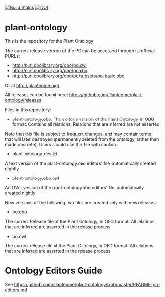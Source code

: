 [![Build Status](https://travis-ci.org/Planteome/plant-ontology.svg?branch=master)](https://travis-ci.org/Planteome/plant-ontology)
[![DOI](https://zenodo.org/badge/13996/Planteome/plant-ontology.svg)](https://zenodo.org/badge/latestdoi/13996/Planteome/plant-ontology)

# plant-ontology

This is the repository for the Plant Ontology

The current release version of the PO can be accessed through its official PURLs:

 * http://purl.obolibrary.org/obo/po.owl
 * http://purl.obolibrary.org/obo/po.obo
 * http://purl.obolibrary.org/obo/po/subsets/po-basic.obo

Or at http://planteome.org/

All releases can be found here:  https://github.com/Planteome/plant-ontology/releases 	

Files in this repository:

* plant-ontology.obo: 
The editor's version of the Plant Ontology, in OBO format. Contains all relations. Relations that are inferred are not asserted

Note that this file is subject to frequent changes, and may contain terms that will later destroyed (permanently deleted from the ontology, rather than made obsolete). Users should use this file with caution. 

* plant-ontology-dev.txt

A text version of the plant-ontology.obo editors' file, automatically created nightly

* plant-ontology.obo.owl

An OWL version of the plant-ontology.obo editors' file, automatically created nightly

New versions of the following two files are created only with new releases:

* po.obo

The current Release file of the Plant Ontology, in OBO format.  All relations that are inferred are asserted in the release process


* po.owl

The current release file of the Plant Ontology, in OBO format. All relations that are inferred are asserted in the release process

# Ontology Editors Guide

See https://github.com/Planteome/plant-ontology/blob/master/README-po-editors.md 
